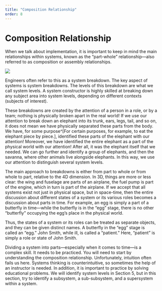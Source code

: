 ```yaml
---
title: "Composition Relationship"
order: 8
---
```


# Composition Relationship

When we talk about implementation, it is important to keep in mind the main relationships within systems, known as the “part-whole” relationship—also referred to as composition or assembly relationships.

![](/en/systems-thinking-introduction/Airplane_Composition_Relationship.png)

Engineers often refer to this as a system breakdown. The key aspect of systems is system breakdowns. The levels of this breakdown are what we call system levels. A system constructor is highly skilled at breaking down any subject area into system levels, depending on different contexts (subjects of interest).

These breakdowns are created by the attention of a person in a role, or by a team; nothing is physically broken apart in the real world! If we use our attention to break down an elephant into its trunk, ears, legs, tail, and so on, it does not mean we have physically separated these parts from the body. We have, for some purpose^[For certain purposes, for example, to eat the elephant piece by piece.], identified these parts of the elephant with our attention! Moreover, we have identified the entire elephant as a part of the physical world with our attention! After all, it was the elephant itself that we needed. We can go further and identify a group of elephants, and then the savanna, where other animals live alongside elephants. In this way, we use our attention to distinguish several system levels.

The main approach to breakdowns is either from part to whole or from whole to part, relative to the 4D dimension. In 3D, things are more or less clear: the wing and fuselage are parts of an airplane, the fuel pump is part of the engine, which in turn is part of the airplane. If we accept that all systems exist not just in physical space, but in space-time, then the entire discussion about different states of a system or its various roles becomes a discussion about parts in time. For example, an egg is simply a part of a butterfly in time—while the butterfly is in the “egg” stage, there is no other “butterfly” occupying the egg’s place in the physical world.

Thus, the states of a system or its roles can be treated as separate objects, and they can be given distinct names. A butterfly in the “egg” stage is called an “egg.” John Smith, while ill, is called a “patient.” Here, “patient” is simply a role or state of John Smith.

Dividing a system into parts—especially when it comes to time—is a complex skill. It needs to be practiced. You will need to start by understanding the composition relationship. Unfortunately, intuition often fails us here. Systems thinking is counterintuitive, so sometimes the help of an instructor is needed. In addition, it is important to practice by solving educational problems. We will identify system levels in Section 5, but in this section, try to identify a subsystem, a sub-subsystem, and a supersystem within a system.